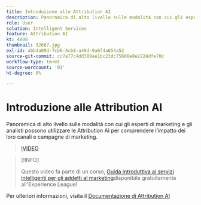 ```yaml
---
title: Introduzione alle Attribution AI
description: Panoramica di alto livello sulle modalità con cui gli esperti di marketing e gli analisti possono utilizzare le Attribution AI per comprendere l’impatto dei loro canali e campagne di marketing.
role: User
solution: Intelligent Services
feature: Attribution AI
kt: 4808
thumbnail: 32667.jpg
exl-id: abb4a09d-7cb6-4cb8-a49d-9a6f4a654a52
source-git-commit: cc7a77c4dd380ae1bc23dc75608e8e2224dfe78c
workflow-type: tm+mt
source-wordcount: '93'
ht-degree: 0%

---
```


# Introduzione alle Attribution AI

Panoramica di alto livello sulle modalità con cui gli esperti di marketing e gli analisti possono utilizzare le Attribution AI per comprendere l’impatto dei loro canali e campagne di marketing.

>[!VIDEO](https://video.tv.adobe.com/v/32667?quality=12&learn=on)

>[!INFO]
>
> Questo video fa parte di un corso, [Guida introduttiva ai servizi intelligenti per gli addetti al marketing](https://experienceleague.adobe.com/?recommended=ExperiencePlatform-U-1-2020.1.intelligentservices)disponibile gratuitamente all&#39;Experience League!

Per ulteriori informazioni, visita il [Documentazione di Attribution AI](https://experienceleague.adobe.com/docs/experience-platform/intelligent-services/attribution-ai/overview.html)
